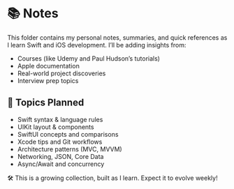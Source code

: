 # 📚 Notes

This folder contains my personal notes, summaries, and quick references as I learn Swift and iOS development. I’ll be adding insights from:

- Courses (like Udemy and Paul Hudson’s tutorials)
- Apple documentation
- Real-world project discoveries
- Interview prep topics

## 📌 Topics Planned

- Swift syntax & language rules
- UIKit layout & components
- SwiftUI concepts and comparisons
- Xcode tips and Git workflows
- Architecture patterns (MVC, MVVM)
- Networking, JSON, Core Data
- Async/Await and concurrency

🛠️ This is a growing collection, built as I learn. Expect it to evolve weekly!
